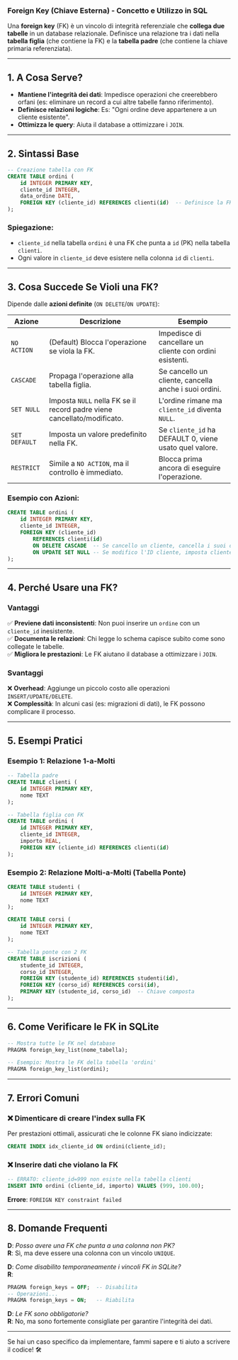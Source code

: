 ### **Foreign Key (Chiave Esterna) - Concetto e Utilizzo in SQL**  

Una **foreign key** (FK) è un vincolo di integrità referenziale che **collega due tabelle** in un database relazionale. Definisce una relazione tra i dati nella **tabella figlia** (che contiene la FK) e la **tabella padre** (che contiene la chiave primaria referenziata).

---

## **1. A Cosa Serve?**
- **Mantiene l'integrità dei dati**: Impedisce operazioni che creerebbero orfani (es: eliminare un record a cui altre tabelle fanno riferimento).  
- **Definisce relazioni logiche**: Es: "Ogni ordine deve appartenere a un cliente esistente".  
- **Ottimizza le query**: Aiuta il database a ottimizzare i `JOIN`.  

---

## **2. Sintassi Base**
```sql
-- Creazione tabella con FK
CREATE TABLE ordini (
    id INTEGER PRIMARY KEY,
    cliente_id INTEGER,
    data_ordine DATE,
    FOREIGN KEY (cliente_id) REFERENCES clienti(id)  -- Definisce la FK
);
```

### **Spiegazione:**
- `cliente_id` nella tabella `ordini` è una FK che punta a `id` (PK) nella tabella `clienti`.  
- Ogni valore in `cliente_id` deve esistere nella colonna `id` di `clienti`.  

---

## **3. Cosa Succede Se Violi una FK?**
Dipende dalle **azioni definite** (`ON DELETE`/`ON UPDATE`):  

| Azione           | Descrizione                                                                 | Esempio                                                     |
|------------------|-----------------------------------------------------------------------------|-------------------------------------------------------------|
| `NO ACTION`      | (Default) Blocca l'operazione se viola la FK.                               | Impedisce di cancellare un cliente con ordini esistenti.     |
| `CASCADE`        | Propaga l'operazione alla tabella figlia.                                   | Se cancello un cliente, cancella anche i suoi ordini.        |
| `SET NULL`       | Imposta `NULL` nella FK se il record padre viene cancellato/modificato.     | L'ordine rimane ma `cliente_id` diventa `NULL`.              |
| `SET DEFAULT`    | Imposta un valore predefinito nella FK.                                     | Se `cliente_id` ha DEFAULT 0, viene usato quel valore.       |
| `RESTRICT`       | Simile a `NO ACTION`, ma il controllo è immediato.                          | Blocca prima ancora di eseguire l'operazione.                |

### **Esempio con Azioni:**
```sql
CREATE TABLE ordini (
    id INTEGER PRIMARY KEY,
    cliente_id INTEGER,
    FOREIGN KEY (cliente_id) 
        REFERENCES clienti(id)
        ON DELETE CASCADE  -- Se cancello un cliente, cancella i suoi ordini
        ON UPDATE SET NULL -- Se modifico l'ID cliente, imposta cliente_id=NULL
);
```

---

## **4. Perché Usare una FK?**
### **Vantaggi**  
✅ **Previene dati inconsistenti**: Non puoi inserire un `ordine` con un `cliente_id` inesistente.  
✅ **Documenta le relazioni**: Chi legge lo schema capisce subito come sono collegate le tabelle.  
✅ **Migliora le prestazioni**: Le FK aiutano il database a ottimizzare i `JOIN`.  

### **Svantaggi**  
❌ **Overhead**: Aggiunge un piccolo costo alle operazioni `INSERT/UPDATE/DELETE`.  
❌ **Complessità**: In alcuni casi (es: migrazioni di dati), le FK possono complicare il processo.  

---

## **5. Esempi Pratici**
### **Esempio 1: Relazione 1-a-Molti**  
```sql
-- Tabella padre
CREATE TABLE clienti (
    id INTEGER PRIMARY KEY,
    nome TEXT
);

-- Tabella figlia con FK
CREATE TABLE ordini (
    id INTEGER PRIMARY KEY,
    cliente_id INTEGER,
    importo REAL,
    FOREIGN KEY (cliente_id) REFERENCES clienti(id)
);
```

### **Esempio 2: Relazione Molti-a-Molti (Tabella Ponte)**
```sql
CREATE TABLE studenti (
    id INTEGER PRIMARY KEY,
    nome TEXT
);

CREATE TABLE corsi (
    id INTEGER PRIMARY KEY,
    nome TEXT
);

-- Tabella ponte con 2 FK
CREATE TABLE iscrizioni (
    studente_id INTEGER,
    corso_id INTEGER,
    FOREIGN KEY (studente_id) REFERENCES studenti(id),
    FOREIGN KEY (corso_id) REFERENCES corsi(id),
    PRIMARY KEY (studente_id, corso_id)  -- Chiave composta
);
```

---

## **6. Come Verificare le FK in SQLite**
```sql
-- Mostra tutte le FK nel database
PRAGMA foreign_key_list(nome_tabella);

-- Esempio: Mostra le FK della tabella 'ordini'
PRAGMA foreign_key_list(ordini);
```

---

## **7. Errori Comuni**
### **❌ Dimenticare di creare l'index sulla FK**  
Per prestazioni ottimali, assicurati che le colonne FK siano indicizzate:  
```sql
CREATE INDEX idx_cliente_id ON ordini(cliente_id);
```

### **❌ Inserire dati che violano la FK**  
```sql
-- ERRATO: cliente_id=999 non esiste nella tabella clienti
INSERT INTO ordini (cliente_id, importo) VALUES (999, 100.00);
```
**Errore**: `FOREIGN KEY constraint failed`

---

## **8. Domande Frequenti**
**D**: *Posso avere una FK che punta a una colonna non PK?*  
**R**: Sì, ma deve essere una colonna con un vincolo `UNIQUE`.  

**D**: *Come disabilito temporaneamente i vincoli FK in SQLite?*  
**R**:  
```sql
PRAGMA foreign_keys = OFF;  -- Disabilita
-- Operazioni...
PRAGMA foreign_keys = ON;   -- Riabilita
```

**D**: *Le FK sono obbligatorie?*  
**R**: No, ma sono fortemente consigliate per garantire l'integrità dei dati.  

---

Se hai un caso specifico da implementare, fammi sapere e ti aiuto a scrivere il codice! 🛠️